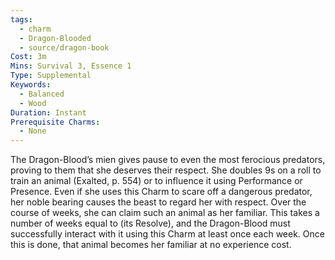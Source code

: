 ```yaml
---
tags:
  - charm
  - Dragon-Blooded
  - source/dragon-book
Cost: 3m
Mins: Survival 3, Essence 1
Type: Supplemental
Keywords:
  - Balanced
  - Wood
Duration: Instant
Prerequisite Charms:
  - None
---
```

The Dragon-Blood’s mien gives pause to even the most ferocious predators, proving to them that she deserves their respect. She doubles 9s on a roll to train an animal (Exalted, p. 554) or to influence it using Performance or Presence. Even if she uses this Charm to scare off a dangerous predator, her noble bearing causes the beast to regard her with respect. Over the course of weeks, she can claim such an animal as her familiar. This takes a number of weeks equal to (its Resolve), and the Dragon-Blood must successfully interact with it using this Charm at least once each week. Once this is done, that animal becomes her familiar at no experience cost.